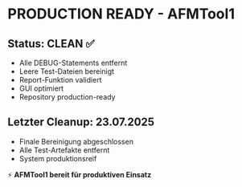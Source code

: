 # PRODUCTION READY - AFMTool1

## Status: CLEAN ✅
- Alle DEBUG-Statements entfernt
- Leere Test-Dateien bereinigt  
- Report-Funktion validiert
- GUI optimiert
- Repository production-ready

## Letzter Cleanup: 23.07.2025
- Finale Bereinigung abgeschlossen
- Alle Test-Artefakte entfernt
- System produktionsreif

⚡ **AFMTool1 bereit für produktiven Einsatz**
